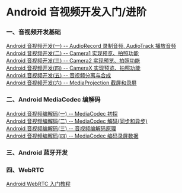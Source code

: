 # Android 音视频开发入门/进阶

### 一、音视频开发基础

[Android 音视频开发(一) -- AudioRecord 录制音频, AudioTrack 播放音频](/audio/README.md)
<br>
[Android 音视频开发(二) -- Camera1 实现预览、拍照功能](/camera1/README.md)
<br>
[Android 音视频开发(三) -- Camera2 实现预览、拍照功能](/camera2/README.md)
<br>
[Android 音视频开发(四) -- CameraX 实现预览、拍照功能](/cameraX/README.md)
<br>
[Android 音视频开发(五) -- 音视频分离与合成](/mediaExtractMux/README.md)
<br>
[Android 音视频开发(六) -- MediaProjection 截屏和录屏](/mediaProjection/README.md)

### 二、Android MediaCodec 编解码

[Android 音视频编解码(一) -- MediaCodec 初探](/mediacodec/README-MediaCodec初探.md)
<br>
[Android 音视频编解码(二) -- MediaCodec 解码(同步和异步)](/mediacodec/README-MediaCodec解码.md)
<br>
[Android 音视频编解码(三) -- 音视频编解码原理](/mediacodec/README-音视频编解码原理.md)
<br>
[Android 音视频编解码(四) -- MediaCodec 编码录屏数据](/mediacodec/README(4).md)

### 三、Android 蓝牙开发

### 四、WebRTC

[Android WebRTC 入门教程](/webrtc/README.md)

